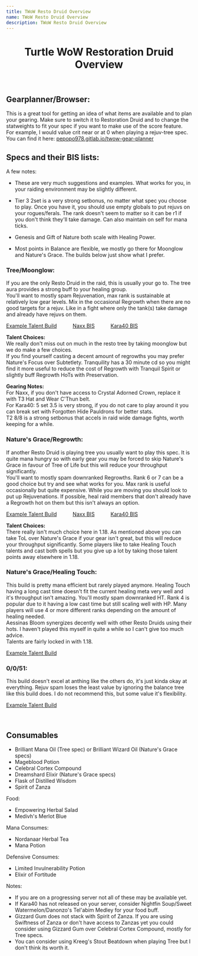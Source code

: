 ```yaml
---
title: TWoW Resto Druid Overview
name: TWoW Resto Druid Overview
description: TWoW Resto Druid Overview
---
```


<h1 align="center">Turtle WoW Restoration Druid Overview</h1>    
&nbsp;


## Gearplanner/Browser:
This is a great tool for getting an idea of what items are available and to plan your gearing. Make sure to switch it to Restoration Druid and to change the statweights to fit your spec if you want to make use of the score feature.   
For example, I would value crit near or at 0 when playing a rejuv-tree spec.   
You can find it here:
<a target="_blank" rel="noopener noreferrer" href="https://pepopo978.gitlab.io/twow-gear-planner/">pepopo978.gitlab.io/twow-gear-planner</a>

## Specs and their BIS lists:

A few notes:

- These are very much suggestions and examples. What works for you, in your raiding environment may be slightly different.

- Tier 3 2set is a very strong setbonus, no matter what spec you choose to play. Once you have it, you should use empty globals to put rejuvs on your rogues/ferals. The rank doesn't seem to matter so it can be r1 if you don't think they'll take damage. Can also maintain on self for mana ticks.

- Genesis and Gift of Nature both scale with Healing Power.

- Most points in Balance are flexible, we mostly go there for Moonglow and Nature's Grace. The builds below just show what I prefer.

### Tree/Moonglow: 
If you are the only Resto Druid in the raid, this is usually your go to. The tree aura provides a strong buff to your healing group.   
You'll want to mostly spam Rejuvenation, max rank is sustainable at relatively low gear levels. Mix in the occasional Regrowth when there are no good targets for a rejuv. Like in a fight where only the tank(s) take damage and already have rejuvs on them.   

<a target="_blank" rel="noopener noreferrer" href="https://talents.turtle-wow.org/druid?points=oAAbIKAY--FAAoBbFAAKFQB">Example Talent Build</a> &nbsp; &nbsp; &nbsp; &nbsp; &nbsp;
<a target="_blank" rel="noopener noreferrer" href="https://pepopo978.gitlab.io/twow-gear-planner/?d=eJxNkE1rwzAMhv9K8bkb8UcSp-ft0NOgHezsek5syBex2zJK__skOYWcpFeP9UrWg_kjOzDecCnYnvlPEELxSoMYkQhZyAoFkpIXEkmkHq15gYJ6GlWXIC7UI5oKyYVIWWgFwmaiNBpYcqu5xJ77QohXhSJFXVIXuNCQuyrabiAi6hLNJyQQc7OQDfp6s05pJKl1gbpB4xeiKesCGn3712r4rN-eoM3HUbJGsV26DRlJcmjD9jxtEOsZZJPllqa1sUGbJNYjK5xwubZtzN-a5hSmEcSDheSG77_ZAfhK3i1A59t8hCrgtFwd3NObxdgEDN737uZ6dqiKPevc-ItFSIGDQw1vexPjeXYW_D6Wa_jdve1OLqZpMTiSPWErs3Qubb0kFGkFLjQ8GEwX7Nn6aQKoQM_ljwudhx6OdDQnB7M3tRQ9rZGiXaOPibLo7zlaiBp1TDkLCN5LKM2vzGDyfP4D2jqwCg">Naxx BIS</a> &nbsp; &nbsp; &nbsp; &nbsp; &nbsp;
<a target="_blank" rel="noopener noreferrer" href="https://pepopo978.gitlab.io/twow-gear-planner/?d=eJxNkM1uwyAQhF8l4pxW5s_YObeHnCollXomFBskx7aAJKqivHt3wZZ8Yme_2WXgSdyRHIiUtJJkT9wnCCZo3YAYkQjFWyQjEnBxJHElFEWeaYVC26Vs45KhyERWjQBh1hkkJm9TlOPMIywReJVVnuJNhcYrIsZqnkUmTEn0TUjgDMXBWwzmdFnFmvwavQRQLS4uRtFimscSoMG9wxqNo9h-QbcSnOm2oTtfbpJUZbX9ns6zfBevalHklqaFCRxM2Unb8smXW9fF8qxpTn4aQTyJT_b6_TdbAF_J2QB0vs9H6AJO4WbhP50O2iRg4B_s3Q7kUFd70tvxF5tQAocNCryDjvE8WwP7PsLN_-7edicb0xQ0XklekEqH3qbtLg7NHIGyBgxX3XtzNm6aAArQs_yxvncwQ5GO-mTh7k0vRZdjpGiW08WUq-ge5TRwNqhjKpVH8C6hNa-VxuL1-gcWCLA">Kara40 BIS</a>

**Talent Choices:**   
We really don't miss out on much in the resto tree by taking moonglow but we do make a few choices.    
If you find yourself casting a decent amount of regrowths you may prefer Nature's Focus over Subtetlety. Tranquility has a 30 minute cd so you might find it more useful to reduce the cost of Regrowth with Tranquil Spirit or slightly buff Regrowth HoTs with Preservation.

**Gearing Notes:**  
For Naxx, if you don't have access to Crystal Adorned Crown, replace it with T3 Hat and Wear C'Thun belt.   
For Kara40: 5 set 3.5 is very strong, if you do not care to play around it you can break set with Forgotten Hide Pauldrons for better stats.   
T2 8/8 is a strong setbonus that accels in raid wide damage fights, worth keeping for a while.

### Nature's Grace/Regrowth:  
If another Resto Druid is playing tree you usually want to play this spec. It is quite mana hungry so with early gear you may be forced to skip Nature's Grace in favour of Tree of Life but this will reduce your throughput significantly.  
You'll want to mostly spam downranked Regrowths. Rank 6 or 7 can be a good choice but try and see what works for you. Max rank is useful occasionally but quite expensive. While you are moving you should look to put up Rejuvenations. If possible, heal raid members that don't already have a Regrowth hot on them but this isn't always an option.   


<a target="_blank" rel="noopener noreferrer" href="https://talents.turtle-wow.org/druid?points=oAAbYKAYAI--FAFABbFCAIF">Example Talent Build</a> &nbsp; &nbsp; &nbsp; &nbsp; &nbsp;
<a target="_blank" rel="noopener noreferrer" href="https://pepopo978.gitlab.io/twow-gear-planner/?d=eJxNkE1vwjAMhv8KyplN-Wqbct4OnCbBpJ1DlpJIpa2aAJoQ_322U6Se7NdP_Nrxg4U92zHJa2nYloVPFFrUKAYiiqsaBZJKcIUkIRHGCI6CelrdVCBO1CPbGsmJSMWNBuEK0QYNHLk1QmHPfV5QWxR1KcMlqEtBtSJBRDYVmo9IIC7NqqX97ctKkVoWaFo0JiQqg1b3ZQESPX2nVQbn9-sTdIVo1aBYL93F5Tq1JrU-TxclwlpIXp7KNc1Lo0bPLJfZ9PfTtetS-dY45TgOIB4sZn_5_ps8gK8c_Ax0uk17qALO89XDPYOdrcvA4H3vb75nu5pv2dkPv1iEFDg4NPC2tykdJ-_A72O-xt_N2-bgUx5niyPZE7ay89nntZeCIq0gpIEHF3uO7ujCOALUoKfqx8dzgB6BdLAHD7NXtZwCrZGTW2JImbIU7iU6iAZ1yiWLCN4rKE2vzGLyfP4D1FmwAA">Naxx BIS</a> &nbsp; &nbsp; &nbsp; &nbsp; &nbsp;
<a target="_blank" rel="noopener noreferrer" href="https://pepopo978.gitlab.io/twow-gear-planner/?d=eJxNkE1vwyAMhv9KxbmbAoR89LwdeprUTtqZMhKQ0iQC2mqq-t9nm0TKyX792ObFT-aO7MDKWrYV2zP3CUKUvGpAjCtRKJAoXkgkEYlSigsUNNOWNbZdMpEKyYWIKpoShFm3ITG0reYSZx4hD3FZkKIp2RTYeEUkRCVJEBG1wr4JCcSQO2SLxpzOq0SjSC0G6hYXUyNXDa56LAZIDEh4K2lo2J6gW03jD7qt6c6vN6hJbc_TeYGw4qLIrWJLE_mQRYmDSSxv05Evt66L-VvTnPw0gngyn-z1-2-2AL6SswHofJ-PUAWcws3CPZ0O2iRg0D_Yux3YoSr2rLfjLxYhBQ4baugddIzn2RrY9xFu_nf3tjvZmKag8Un2Alc69DZtd0kokgUuGmi46t6bs3HTBLAEPasf63sHMxzpqE8W3t7UUnRkI0WzRBcTZdE9cjQQG9Qx5cwjeFdQmtdMY_J6_QMjXLAj">Kara40 BIS</a>
 

**Talent Choices:**   
There really isn't much choice here in 1.18. As mentioned above you can take ToL over Nature's Grace if your gear isn't great, but this will reduce your throughput significantly. Some players like to take Healing Touch talents and cast both spells but you give up a lot by taking those talent points away elsewhere in 1.18.   

### Nature's Grace/Healing Touch:   
This build is pretty mana efficient but rarely played anymore. Healing Touch having a long cast time doesn't fit the current healing meta very well and it's throughput isn't amazing. You'll mostly spam downranked HT. Rank 4 is popular due to it having a low cast time but still scaling well with HP. Many players will use 4 or more different ranks depending on the amount of healing needed.    
Aessinas Bloom synergizes decently well with other Resto Druids using their hots. I haven't played this myself in quite a while so I can't give too much advice.    
Talents are fairly locked in with 1.18.   

<a target="_blank" rel="noopener noreferrer" href="https://talents.turtle-wow.org/druid?points=oAAbYKAYAI--FAtABbFAQI">Example Talent Build</a> 


### 0/0/51:   
This build doesn't excel at anthing like the others do, it's just kinda okay at everything. Rejuv spam loses the least value by ignoring the balance tree like this build does. I do not recommend this, but some value it's flexibility. 

<a target="_blank" rel="noopener noreferrer" href="https://talents.turtle-wow.org/druid?points=--FAtoBbFFQLFQB">Example Talent Build</a> 

&nbsp;

## Consumables

- Brilliant Mana Oil (Tree spec) or Brilliant Wizard Oil (Nature's Grace specs)
- Mageblood Potion  
- Celebral Cortex Compound  
- Dreamshard Elixir (Nature's Grace specs)
- Flask of Distilled Wisdom   
- Spirit of Zanza

Food: 
- Empowering Herbal Salad
- Medivh's Merlot Blue

Mana Consumes:  
- Nordanaar Herbal Tea
- Mana Potion

Defensive Consumes: 
- Limited Invulnerability Potion
- Elixir of Fortitude  

Notes:  
- If you are on a progressing server not all of these may be available yet. 
- If Kara40 has not released on your server, consider Nightfin Soup/Sweet Watermelon/Danonzo's Tel'abim Medley for your food buff.
- Gizzard Gum does not stack with Spirit of Zanza. If you are using Swiftness of Zanza or don't have access to Zanzas yet you could consider using Gizzard Gum over Celebral Cortex Compound, mostly for Tree specs.
- You can consider using Kreeg's Stout Beatdown when playing Tree but I don't think its worth it.